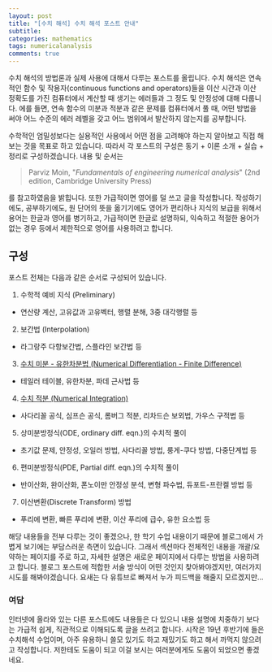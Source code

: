 ```yaml
---
layout: post
title: "[수치 해석] 수치 해석 포스트 안내"
subtitle: 
categories: mathematics
tags: numericalanalysis
comments: true
---
```

수치 해석의 방법론과 실제 사용에 대해서 다루는 포스트를 올립니다. 수치 해석은 연속적인 함수 및 작용자(continuous functions and operators)들을 이산 시간과 이산 정확도를 가진 컴퓨터에서 계산할 때 생기는 에러들과 그 정도 및 안정성에 대해 다룹니다. 에를 들면, 연속 함수의 미분과 적분과 같은 문제를 컴퓨터에서 풀 때, 어떤 방법을 써야 어느 수준의 에러 레벨을 갖고 어느 범위에서 발산하지 않는지를 공부합니다.

수학적인 엄밀성보다는 실용적인 사용에서 어떤 점을 고려해야 하는지 알아보고 직접 해보는 것을 목표로 하고 있습니다. 따라서 각 포스트의 구성은 동기 + 이론 소개 + 실습 + 정리로 구성하겠습니다. 내용 및 순서는  

> Parviz Moin, "_Fundamentals of engineering numerical analysis_" (2nd edition, Cambridge University Press) 

를 참고하였음을 밝힙니다. 또한 가급적이면 영어를 덜 쓰고 글을 작성합니다. 작성하기에도, 공부하기에도, 원 단어의 뜻을 옮기기에도 영어가 편리하나 지식의 보급을 위해서 용어는 한글과 영어를 병기하고, 가급적이면 한글로 설명하되, 익숙하고 적절한 용어가 없는 경우 등에서 제한적으로 영어를 사용하려고 합니다.

## 구성

포스트 전체는 다음과 같은 순서로 구성되어 있습니다.

1. 수학적 예비 지식 (Preliminary)
  - 연산량 계산, 고유값과 고유벡터, 행렬 분해, 3중 대각행렬 등
2. 보간법 (Interpolation)
  - 라그랑주 다항보간법, 스플라인 보간법 등
3. [수치 미분 - 유한차분법 (Numerical Differentiation - Finite Difference)](https://robot0321.github.io/mathematics/2019/12/13/수치해석-2-수치미분/)
  - 테일러 테이블, 유한차분, 파데 근사법 등
4. [수치 적분 (Numerical Integration)](https://robot0321.github.io/mathematics/2020/01/04/수치해석-3-수치적분/)
  - 사다리꼴 공식, 심프슨 공식, 롬버그 적분, 리차드슨 보외법, 가우스 구적법 등
5. 상미분방정식(ODE, ordinary diff. eqn.)의 수치적 풀이 
  - 초기값 문제, 안정성, 오일러 방법, 사다리꼴 방법, 룽게-쿠다 방법, 다중단계법 등
6. 편미분방정식(PDE, Partial diff. eqn.)의 수치적 풀이
  - 반이산화, 완이산화, 폰노이만 안정성 분석, 변형 파수법, 듀포트-프란켈 방법 등
7. 이산변환(Discrete Transform) 방법 
  - 푸리에 변환, 빠른 푸리에 변환, 이산 푸리에 급수, 유한 요소법 등

해당 내용들을 전부 다루는 것이 좋겠으나, 한 학기 수업 내용이기 때문에 블로그에서 가볍게 보기에는 부담스러운 측면이 있습니다. 그래서 섹션마다 전체적인 내용을 개괄/요약하는 페이지를 주로 하고, 자세한 설명은 새로운 페이지에서 다루는 방법을 사용하려고 합니다. 블로그 포스트에 적합한 서술 방식이 어떤 것인지 찾아봐야겠지만, 여러가지 시도를 해봐야겠습니다. 요새는 다 유튜브로 빠져서 누가 피드백을 해줄지 모르겠지만...

### 여담
인터넷에 올라와 있는 다른 포스트에도 내용들은 다 있으니 내용 설명에 치중하기 보다는 가급적 쉽게, 직관적으로 이해되도록 글을 쓰려고 합니다. 시작은 19년 후반기에 들은 수치해석 수업이며, 아주 유용하니 쓸모 있기도 하고 재밌기도 하고 해서 까먹지 않으려고 작성합니다. 저한테도 도움이 되고 이걸 보시는 여러분에게도 도움이 되었으면 좋겠네요.

